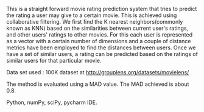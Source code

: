 This is a straight forward movie rating prediction system that tries to predict the rating a user may give to a certain movie. This is achieved using collaborative filtering. We first find the K nearest neighbors(commonly known as KNN) based on the similarities between current user's ratings, and other users' ratings to other movies. For this each user is represented as a vector with a certain number of dimensions and a couple of distance metrics have been employed to find the distances between users. Once we have a set of similar users, a rating can be predicted based on the ratings of similar users for that particular movie.

Data set used : 100K dataset at http://grouplens.org/datasets/movielens/

The method is evaluated using a MAD value. The MAD achieved is about 0.8.

Python, numPy, sciPy, pycharm IDE.
